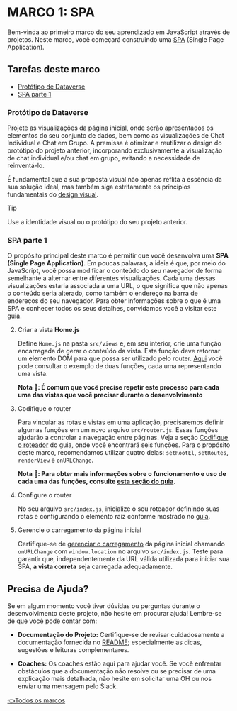 # **MARCO 1:** SPA

Bem-vinda ao primeiro marco do seu aprendizado em JavaScript através de projetos. Neste marco, você começará construindo uma [SPA](https://pt.wikipedia.org/wiki/Aplicativo_de_p%C3%A1gina_%C3%BAnica) (Single Page Application).

## Tarefas deste marco

- [Protótipo de Dataverse](#prototipo-de-dataverse)
- [SPA parte 1](#spa-parte-1)

### Protótipo de Dataverse

Projete as visualizações da página inicial, onde serão apresentados os elementos do seu conjunto de dados, bem como as visualizações de Chat Individual e Chat em Grupo. A premissa é otimizar e reutilizar o design do protótipo do projeto anterior, incorporando exclusivamente a visualização de chat individual e/ou chat em grupo, evitando a necessidade de reinventá-lo.

É fundamental que a sua proposta visual não apenas reflita a essência da sua solução ideal, mas também siga estritamente os princípios fundamentais do [design visual](https://coda.io/d/Bootcamp-UX-Contenido_dqkqk2rV9Z2/Diseno-de-interfaces_suOT7#_luWsQ).

> [!TIP]
> Use a identidade visual ou o protótipo do seu projeto anterior.

### SPA parte 1

O propósito principal deste marco é permitir que você desenvolva
uma **SPA (Single Page Application)**. Em poucas palavras, a ideia
é que, por meio do JavaScript, você possa modificar o conteúdo do
seu navegador de forma semelhante a alternar entre diferentes
visualizações. Cada uma dessas visualizações estaria associada a uma URL,
o que significa que não apenas o conteúdo seria alterado,
como também o endereço na barra de endereços do
seu navegador. Para obter informações sobre o que é uma SPA e
conhecer todos os seus detalhes, convidamos você a visitar este
[guia](https://github.com/Laboratoria/guide-router/tree/guide-v1).

2. Criar a vista **Home.js**

   Define `Home.js` na pasta `src/views` e,
   em seu interior, crie uma função encarregada de
   gerar o conteúdo da vista. Esta função
   deve retornar um elemento DOM para que possa ser
   utilizado pelo router. [Aqui](https://github.com/Laboratoria/guide-router/tree/guide-v1?tab=readme-ov-file#1-configura-su-estructura-html)
   você pode consultar o exemplo de duas funções,
   cada uma representando uma vista.

   **Nota 📝: É comum que você precise repetir este processo para
   cada uma das vistas que você precisar durante o
   desenvolvimento**

3. Codifique o router

    Para vincular as rotas e vistas em uma
    aplicação, precisaremos definir algumas
    funções em um novo arquivo `src/router.js`.
    Essas funções ajudarão a controlar a
    navegação entre páginas. Veja a seção
    [Codifique o roteador](https://github.com/Laboratoria/guide-router/tree/guide-v1?tab=readme-ov-file#3-codifique-el-router)
    do guia, onde você encontrará seis funções. Para o
    propósito deste marco, recomendamos utilizar
    quatro delas: `setRootEl`, `setRoutes`,
    `renderView` e `onURLChange`.

    **Nota 📝:
    Para obter mais informações sobre o funcionamento
    e uso de cada uma das funções, consulte
    [esta seção do guia](https://github.com/Laboratoria/guide-router/tree/guide-v1?tab=readme-ov-file#api-de-router-b%C3%A1sico).**

4. Configure o router

    No seu arquivo `src/index.js`, inicialize o seu roteador definindo
    suas rotas e configurando o elemento raiz conforme mostrado
    no [guia](https://github.com/Laboratoria/guide-router/tree/guide-v1?tab=readme-ov-file#4-configura-el-router).

5. Gerencie o carregamento da página inicial

    Certifique-se de [gerenciar o carregamento](https://github.com/Laboratoria/guide-router/tree/guide-v1?tab=readme-ov-file#5-manejar-la-carga-de-la-primera-p%C3%A1gina)
    da página
    inicial chamando `onURLChange` com
    `window.location` no arquivo `src/index.js`.
    Teste para garantir que, independentemente da URL
    válida utilizada para iniciar sua SPA, **a vista correta** seja carregada adequadamente.

## Precisa de Ajuda?

Se em algum momento você tiver dúvidas ou perguntas durante o desenvolvimento deste projeto, não hesite em procurar ajuda! Lembre-se de que você pode contar com:

- **Documentação do Projeto:** Certifique-se de revisar cuidadosamente a documentação fornecida no [README](../README.md); especialmente as dicas, sugestões e leituras complementares.

- **Coaches:** Os coaches estão aqui para ajudar você. Se você enfrentar obstáculos que a documentação não resolve ou se precisar de uma explicação mais detalhada, não hesite em solicitar uma OH ou nos enviar uma mensagem pelo Slack.

[👈Todos os marcos](../README.md#6-marcos)
